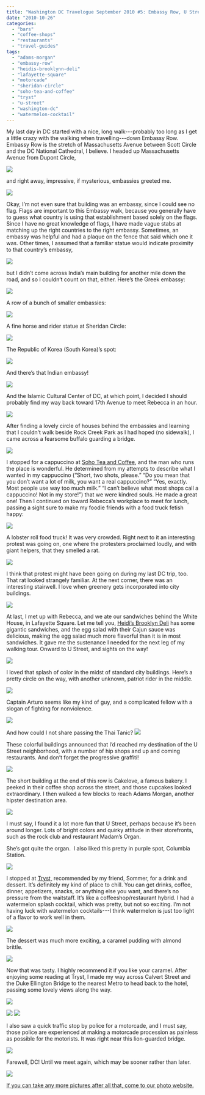 ```yaml
---
title: "Washington DC Travelogue September 2010 #5: Embassy Row, U Street, and Adams Morgan."
date: "2010-10-26"
categories: 
  - "bars"
  - "coffee-shops"
  - "restaurants"
  - "travel-guides"
tags: 
  - "adams-morgan"
  - "embassy-row"
  - "heidis-brooklynn-deli"
  - "lafayette-square"
  - "motorcade"
  - "sheridan-circle"
  - "soho-tea-and-coffee"
  - "tryst"
  - "u-street"
  - "washington-dc"
  - "watermelon-cocktail"
---
```


My last day in DC started with a nice, long walk---probably too long as I get a little crazy with the walking when travelling---down Embassy Row. Embassy Row is the stretch of Massachusetts Avenue between Scott Circle and the DC National Cathedral, I believe. I headed up Massachusetts Avenue from Dupont Circle,

![](http://www.blastanova.com/photoalbum/Adventures/Washington%20DC%202010/wdc251.JPG)

and right away, impressive, if mysterious, embassies greeted me.

![](http://www.blastanova.com/photoalbum/Adventures/Washington%20DC%202010/wdc255.JPG)

Okay, I’m not even sure that building was an embassy, since I could see no flag. Flags are important to this Embassy walk, because you generally have to guess what country is using that establishment based solely on the flags. Since I have no great knowledge of flags, I have made vague stabs at matching up the right countries to the right embassy. Sometimes, an embassy was helpful and had a plaque on the fence that said which one it was. Other times, I assumed that a familiar statue would indicate proximity to that country’s embassy,

![](http://www.blastanova.com/photoalbum/Adventures/Washington%20DC%202010/wdc257.JPG)

but I didn’t come across India’s main building for another mile down the road, and so I couldn’t count on that, either. Here’s the Greek embassy:

![](http://www.blastanova.com/photoalbum/Adventures/Washington%20DC%202010/wdc258.JPG)

A row of a bunch of smaller embassies:

![](http://www.blastanova.com/photoalbum/Adventures/Washington%20DC%202010/wdc260.JPG)

A fine horse and rider statue at Sheridan Circle:

![](http://www.blastanova.com/photoalbum/Adventures/Washington%20DC%202010/wdc263.JPG)

The Republic of Korea (South Korea)’s spot:

![](http://www.blastanova.com/photoalbum/Adventures/Washington%20DC%202010/wdc271.JPG)

And there’s that Indian embassy!

![](http://www.blastanova.com/photoalbum/Adventures/Washington%20DC%202010/wdc276.JPG)

And the Islamic Cultural Center of DC, at which point, I decided I should probably find my way back toward 17th Avenue to meet Rebecca in an hour.

![](http://www.blastanova.com/photoalbum/Adventures/Washington%20DC%202010/wdc278.JPG)

After finding a lovely circle of houses behind the embassies and learning that I couldn’t walk beside Rock Creek Park as I had hoped (no sidewalk), I came across a fearsome buffalo guarding a bridge.

![](http://www.blastanova.com/photoalbum/Adventures/Washington%20DC%202010/wdc280.JPG)

I stopped for a cappuccino at [Soho Tea and Coffee](http://www.sohoteaandcoffee.com/), and the man who runs the place is wonderful. He determined from my attempts to describe what I wanted in my cappuccino (“Short, two shots, please.” “Do you mean that you don’t want a lot of milk, you want a real cappuccino?” “Yes, exactly. Most people use way too much milk.” “I can’t believe what most shops call a cappuccino! Not in my store!”) that we were kindred souls. He made a great one! Then I continued on toward Rebecca’s workplace to meet for lunch, passing a sight sure to make my foodie friends with a food truck fetish happy:

![](http://www.blastanova.com/photoalbum/Adventures/Washington%20DC%202010/wdc283.JPG)

A lobster roll food truck! It was very crowded. Right next to it an interesting protest was going on, one where the protesters proclaimed loudly, and with giant helpers, that they smelled a rat.

![](http://www.blastanova.com/photoalbum/Adventures/Washington%20DC%202010/wdc284.JPG)

I think that protest might have been going on during my last DC trip, too. That rat looked strangely familiar. At the next corner, there was an interesting stairwell. I love when greenery gets incorporated into city buildings.

![](http://www.blastanova.com/photoalbum/Adventures/Washington%20DC%202010/wdc286.JPG)

At last, I met up with Rebecca, and we ate our sandwiches behind the White House, in Lafayette Square. Let me tell you, [Heidi’s Brooklyn Deli](http://www.heidisbrooklyndeli.com/) has some gigantic sandwiches, and the egg salad with their Cajun sauce was delicious, making the egg salad much more flavorful than it is in most sandwiches. It gave me the sustenance I needed for the next leg of my walking tour. Onward to U Street, and sights on the way!

![](http://www.blastanova.com/photoalbum/Adventures/Washington%20DC%202010/wdc289.JPG)

I loved that splash of color in the midst of standard city buildings. Here’s a pretty circle on the way, with another unknown, patriot rider in the middle.

![](http://www.blastanova.com/photoalbum/Adventures/Washington%20DC%202010/wdc291.JPG)

Captain Arturo seems like my kind of guy, and a complicated fellow with a slogan of fighting for nonviolence.

![](http://www.blastanova.com/photoalbum/Adventures/Washington%20DC%202010/wdc292.JPG)

And how could I not share passing the Thai Tanic? ![](http://www.blastanova.com/photoalbum/Adventures/Washington%20DC%202010/wdc293.JPG)

These colorful buildings announced that I’d reached my destination of the U Street neighborhood, with a number of hip shops and up and coming restaurants. And don’t forget the progressive graffiti!

![](http://www.blastanova.com/photoalbum/Adventures/Washington%20DC%202010/wdc296.JPG)

The short building at the end of this row is Cakelove, a famous bakery. I peeked in their coffee shop across the street, and those cupcakes looked extraordinary. I then walked a few blocks to reach Adams Morgan, another hipster destination area.

![](http://www.blastanova.com/photoalbum/Adventures/Washington%20DC%202010/wdc299.JPG)

I must say, I found it a lot more fun that U Street, perhaps because it’s been around longer. Lots of bright colors and quirky attitude in their storefronts, such as the rock club and restaurant Madam’s Organ.

She’s got quite the organ.  I also liked this pretty in purple spot, Columbia Station.

![](http://www.blastanova.com/photoalbum/Adventures/Washington%20DC%202010/wdc302.JPG)

I stopped at [Tryst,](http://www.trystdc.com/) recommended by my friend, Sommer, for a drink and dessert. It’s definitely my kind of place to chill. You can get drinks, coffee, dinner, appetizers, snacks, or anything else you want, and there’s no pressure from the waitstaff. It’s like a coffeeshop/restaurant hybrid. I had a watermelon splash cocktail, which was pretty, but not so exciting. I’m not having luck with watermelon cocktails---I think watermelon is just too light of a flavor to work well in them.

![](http://www.blastanova.com/photoalbum/Adventures/Washington%20DC%202010/wdc305.JPG)

The dessert was much more exciting, a caramel pudding with almond brittle.

![](http://www.blastanova.com/photoalbum/Adventures/Washington%20DC%202010/wdc306.JPG)

Now that was tasty. I highly recommend it if you like your caramel. After enjoying some reading at Tryst, I made my way across Calvert Street and the Duke Ellington Bridge to the nearest Metro to head back to the hotel, passing some lovely views along the way.

![](http://www.blastanova.com/photoalbum/Adventures/Washington%20DC%202010/wdc310.JPG)

![](http://www.blastanova.com/photoalbum/Adventures/Washington%20DC%202010/wdc312.JPG) ![](http://www.blastanova.com/photoalbum/Adventures/Washington%20DC%202010/wdc314.JPG)

I also saw a quick traffic stop by police for a motorcade, and I must say, those police are experienced at making a motorcade procession as painless as possible for the motorists. It was right near this lion-guarded bridge.

![](http://www.blastanova.com/photoalbum/Adventures/Washington%20DC%202010/wdc315.JPG)

Farewell, DC! Until we meet again, which may be sooner rather than later.

![](http://www.blastanova.com/photoalbum/Adventures/Washington%20DC%202010/wdc322.JPG)

[If you can take any more pictures after all that, come to our photo website.](http://www.blastanova.com/photoalbum/index.html?path=Adventures/Washington%20DC%202010)
